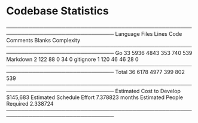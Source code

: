# Codebase Statistics

───────────────────────────────────────────────────────────────────────────────
Language                 Files     Lines     Code  Comments   Blanks Complexity
───────────────────────────────────────────────────────────────────────────────
Go                          33      5936     4843       353      740        539
Markdown                     2       122       88         0       34          0
gitignore                    1       120       46        46       28          0
───────────────────────────────────────────────────────────────────────────────
Total                       36      6178     4977       399      802        539
───────────────────────────────────────────────────────────────────────────────
Estimated Cost to Develop $145,683
Estimated Schedule Effort 7.378823 months
Estimated People Required 2.338724
───────────────────────────────────────────────────────────────────────────────
